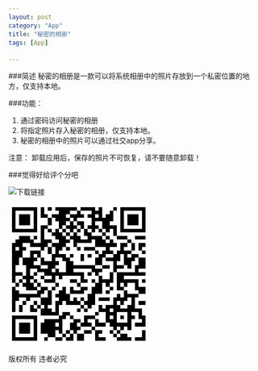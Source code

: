 ```yaml
---
layout: post
category: "App"
title: "秘密的相册"
tags: [App]

---
```


 
###简述
秘密的相册是一款可以将系统相册中的照片存放到一个私密位置的地方，仅支持本地。

###功能：   
1. 通过密码访问秘密的相册
2. 将指定照片存入秘密的相册，仅支持本地。
3. 秘密的相册中的照片可以通过社交app分享。

注意：
卸载应用后，保存的照片不可恢复，请不要随意卸载！

###觉得好给评个分吧   

![下载链接](https://itunes.apple.com/us/app/id1136674783)   

  
![二维码](../resources/1470186413.png)     

版权所有 违者必究
